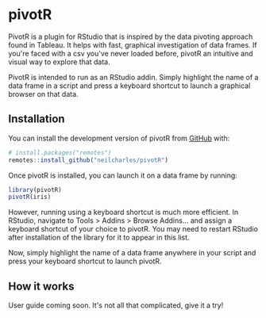 
# pivotR

<!-- badges: start -->
<!-- badges: end -->

PivotR is a plugin for RStudio that is inspired by the data pivoting approach found in Tableau. It helps with fast, graphical investigation of data frames. If you're faced with a csv you've never loaded before, pivotR an intuitive and visual way to explore that data.

PivotR is intended to run as an RStudio addin. Simply highlight the name of a data frame in a script and press a keyboard shortcut to launch a graphical browser on that data.

## Installation

You can install the development version of pivotR from [GitHub](https://github.com/) with:

``` r
# install.packages("remotes")
remotes::install_github("neilcharles/pivotR")
```

Once pivotR is installed, you can launch it on a data frame by running:

``` r
library(pivotR)
pivotR(iris)
```

However, running using a keyboard shortcut is much more efficient. In RStudio, navigate to Tools > Addins > Browse Addins... and assign a keyboard shortcut of your choice to pivotR. You may need to restart RStudio after installation of the library for it to appear in this list.

Now, simply highlight the name of a data frame anywhere in your script and press your keyboard shortcut to launch pivotR.

## How it works

User guide coming soon. It's not all that complicated, give it a try!